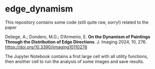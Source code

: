 # edge_dynamism
This repository contains some code (still quite raw, sorry!) related to the paper 

Deliege, A.; Dondero, M.G.; D’Armenio, E. **On the Dynamism of Paintings Through the Distribution of Edge Directions**. J. Imaging 2024, 10, 276. https://doi.org/10.3390/jimaging10110276

The Jupyter Notebook contains a first large cell with all utility functions, then another cell to run the analysis of some images and save results. 
